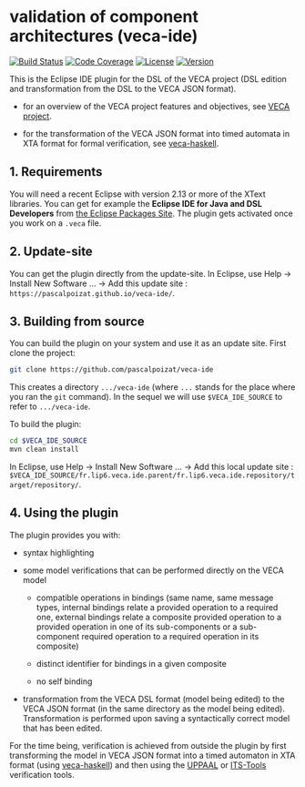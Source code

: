 # validation of component architectures (veca-ide)

[![Build Status](https://img.shields.io/travis/pascalpoizat/veca-ide/master.svg?style=flat-square)](https://travis-ci.org/pascalpoizat/veca-ide)
[![Code Coverage](https://img.shields.io/coveralls/pascalpoizat/veca-ide/master.svg?style=flat-square)](https://coveralls.io/github/pascalpoizat/veca-ide)
[![License](https://img.shields.io/badge/license-Apache%20License%202.0-blue.svg?style=flat-square)](LICENSE)
[![Version](https://img.shields.io/badge/version-1.0.0.0-green.svg?style=flat-square&label=version)](pom.xml)<br/>
<!--
[![Issues Ready](https://img.shields.io/github/issues-raw/pascalpoizat/veca-ide/ready.svg?style=flat-square&label=issues%20ready%20for%20development)](https://waffle.io/pascalpoizat/veca-ide)
[![Issues in Progress](https://img.shields.io/github/issues-raw/pascalpoizat/veca-ide/in%20progress.svg?style=flat-square&label=issues%20in%20progress)](https://waffle.io/pascalpoizat/veca-ide)
-->

This is the Eclipse IDE plugin for the DSL of the VECA project (DSL edition and transformation from the DSL to the VECA JSON format). 

- for an overview of the VECA project features and objectives, see [VECA project](https://pascalpoizat.github.io/veca).

- for the transformation of the VECA JSON format into timed automata in XTA format for formal verification, see [veca-haskell](https://github.com/pascalpoizat/veca-haskell).

## 1. Requirements

You will need a recent Eclipse with version 2.13 or more of the XText libraries.
You can get for example the **Eclipse IDE for Java and DSL Developers** from [the Eclipse Packages Site](https://www.eclipse.org/downloads/eclipse-packages/).
The plugin gets activated once you work on a `.veca` file.

## 2. Update-site

You can get the plugin directly from the update-site.
In Eclipse, use Help -> Install New Software ... -> Add this update site : `https://pascalpoizat.github.io/veca-ide/`.

## 3. Building from source

You can build the plugin on your system and use it as an update site.
First clone the project:

```sh
git clone https://github.com/pascalpoizat/veca-ide
```

This creates a directory `.../veca-ide` (where `...` stands for the place where you ran the `git` command). In the sequel we will use `$VECA_IDE_SOURCE` to refer to `.../veca-ide`.

To build the plugin:

```sh
cd $VECA_IDE_SOURCE
mvn clean install
```

In Eclipse, use Help -> Install New Software ... -> Add this local update site : `$VECA_IDE_SOURCE/fr.lip6.veca.ide.parent/fr.lip6.veca.ide.repository/target/repository/`.

## 4. Using the plugin

The plugin provides you with:

- syntax highlighting

- some model verifications that can be performed directly on the VECA model

  - compatible operations in bindings (same name, same message types, internal bindings relate a provided operation to a required one, external bindings relate a composite provided operation to a provided operation in one of its sub-components or a sub-component required operation to a required operation in its composite)

  - distinct identifier for bindings in a given composite

  - no self binding

- transformation from the VECA DSL format (model being edited) to the VECA JSON format (in the same directory as the model being edited). Transformation is performed upon saving a syntactically correct model that has been edited.

For the time being, verification is achieved from outside the plugin by first transforming the model in VECA JSON format into a timed automaton in XTA format (using [veca-haskell](https://github.com/pascalpoizat/veca-haskell)) and then using the [UPPAAL](http://uppaal.org) or [ITS-Tools](https://lip6.github.io/ITSTools-web/) verification tools.